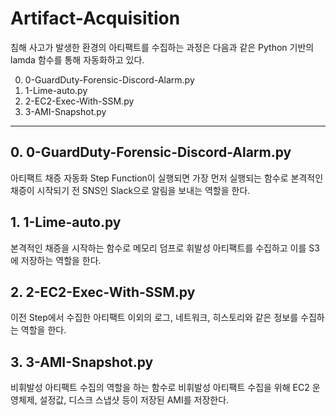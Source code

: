 # Artifact-Acquisition
침해 사고가 발생한 환경의 아티팩트를 수집하는 과정은 다음과 같은 Python 기반의 lamda 함수를 통해 자동화하고 있다.

0. 0-GuardDuty-Forensic-Discord-Alarm.py
1. 1-Lime-auto.py
2. 2-EC2-Exec-With-SSM.py
3. 3-AMI-Snapshot.py
---
## 0. 0-GuardDuty-Forensic-Discord-Alarm.py
아티팩트 채증 자동화 Step Function이 실행되면 가장 먼저 실행되는 함수로 본격적인 채증이 시작되기 전 SNS인 Slack으로 알림을 보내는 역할을 한다.
## 1. 1-Lime-auto.py
본격적인 채증을 시작하는 함수로 메모리 덤프로 휘발성 아티팩트를 수집하고 이를 S3에 저장하는 역할을 한다.
## 2. 2-EC2-Exec-With-SSM.py
이전 Step에서 수집한 아티팩트 이외의 로그, 네트워크, 히스토리와 같은 정보를 수집하는 역할을 한다.
## 3. 3-AMI-Snapshot.py
비휘발성 아티팩트 수집의 역할을 하는 함수로 비휘발성 아티팩트 수집을 위해 EC2 운영체제, 설정값, 디스크 스냅샷 등이 저장된 AMI를 저장한다.
